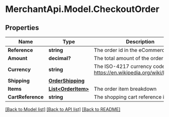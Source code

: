 # MerchantApi.Model.CheckoutOrder
## Properties

Name | Type | Description | Notes
------------ | ------------- | ------------- | -------------
**Reference** | **string** | The order id in the eCommerce system | [optional] 
**Amount** | **decimal?** | The total amount of the order | 
**Currency** | **string** | The ISO-4217 currency code. See https://en.wikipedia.org/wiki/ISO_4217 | 
**Shipping** | [**OrderShipping**](OrderShipping.md) |  | 
**Items** | [**List&lt;OrderItem&gt;**](OrderItem.md) | The order item breakdown | [optional] 
**CartReference** | **string** | The shopping cart reference id | [optional] 

[[Back to Model list]](../README.md#documentation-for-models) [[Back to API list]](../README.md#documentation-for-api-endpoints) [[Back to README]](../README.md)

